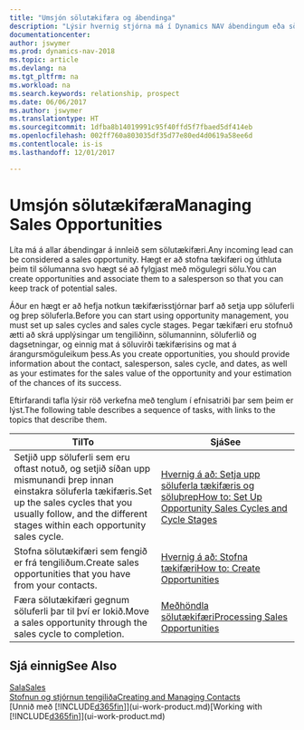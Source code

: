 ```yaml
---
title: "Umsjón sölutækifæra og ábendinga"
description: "Lýsir hvernig stjórna má í Dynamics NAV ábendingum eða sölutækifærum sem birtast, og tengja tækifærin við sölumann svo hægt sé að fylgjast með hugsanlegri sölu."
documentationcenter: 
author: jswymer
ms.prod: dynamics-nav-2018
ms.topic: article
ms.devlang: na
ms.tgt_pltfrm: na
ms.workload: na
ms.search.keywords: relationship, prospect
ms.date: 06/06/2017
ms.author: jswymer
ms.translationtype: HT
ms.sourcegitcommit: 1dfba8b14019991c95f40ffd5f7fbaed5df414eb
ms.openlocfilehash: 002ff760a803035df35d77e80ed4d0619a58ee6d
ms.contentlocale: is-is
ms.lasthandoff: 12/01/2017

---
```

# <a name="managing-sales-opportunities"></a><span data-ttu-id="f6332-103">Umsjón sölutækifæra</span><span class="sxs-lookup"><span data-stu-id="f6332-103">Managing Sales Opportunities</span></span>
<span data-ttu-id="f6332-104">Líta má á allar ábendingar á innleið sem sölutækifæri.</span><span class="sxs-lookup"><span data-stu-id="f6332-104">Any incoming lead can be considered a sales opportunity.</span></span> <span data-ttu-id="f6332-105">Hægt er að stofna tækifæri og úthluta þeim til sölumanna svo hægt sé að fylgjast með mögulegri sölu.</span><span class="sxs-lookup"><span data-stu-id="f6332-105">You can create opportunities and associate them to a salesperson so that you can keep track of potential sales.</span></span>

<span data-ttu-id="f6332-106">Áður en hægt er að hefja notkun tækifærisstjórnar þarf að setja upp söluferli og þrep söluferla.</span><span class="sxs-lookup"><span data-stu-id="f6332-106">Before you can start using opportunity management, you must set up sales cycles and sales cycle stages.</span></span> <span data-ttu-id="f6332-107">Þegar tækifæri eru stofnuð ætti að skrá upplýsingar um tengiliðinn, sölumanninn, söluferlið og dagsetningar, og einnig mat á söluvirði tækifærisins og mat á árangursmöguleikum þess.</span><span class="sxs-lookup"><span data-stu-id="f6332-107">As you create opportunities, you should provide information about the contact, salesperson, sales cycle, and dates, as well as your estimates for the sales value of the opportunity and your estimation of the chances of its success.</span></span>

<span data-ttu-id="f6332-108">Eftirfarandi tafla lýsir röð verkefna með tenglum í efnisatriði þar sem þeim er lýst.</span><span class="sxs-lookup"><span data-stu-id="f6332-108">The following table describes a sequence of tasks, with links to the topics that describe them.</span></span> 

| <span data-ttu-id="f6332-109">Til</span><span class="sxs-lookup"><span data-stu-id="f6332-109">To</span></span> | <span data-ttu-id="f6332-110">Sjá</span><span class="sxs-lookup"><span data-stu-id="f6332-110">See</span></span> |
| --- | --- |
| <span data-ttu-id="f6332-111">Setjið upp söluferli sem eru oftast notuð, og setjið síðan upp mismunandi þrep innan einstakra söluferla tækifæris.</span><span class="sxs-lookup"><span data-stu-id="f6332-111">Set up the sales cycles that you usually follow, and the different stages within each opportunity sales cycle.</span></span> |[<span data-ttu-id="f6332-112">Hvernig á að: Setja upp söluferla tækifæris og söluþrep</span><span class="sxs-lookup"><span data-stu-id="f6332-112">How to: Set Up Opportunity Sales Cycles and Cycle Stages</span></span>](marketing-how-setup-opportunity-sales-cycles-stages.md) |
| <span data-ttu-id="f6332-113">Stofna sölutækifæri sem fengið er frá tengiliðum.</span><span class="sxs-lookup"><span data-stu-id="f6332-113">Create sales opportunities that you have from your contacts.</span></span> |[<span data-ttu-id="f6332-114">Hvernig á að: Stofna tækifæri</span><span class="sxs-lookup"><span data-stu-id="f6332-114">How to: Create Opportunities</span></span>](marketing-how-create-opportunities.md) |
| <span data-ttu-id="f6332-115">Færa sölutækifæri gegnum söluferli þar til því er lokið.</span><span class="sxs-lookup"><span data-stu-id="f6332-115">Move a sales opportunity through the sales cycle to completion.</span></span> |[<span data-ttu-id="f6332-116">Meðhöndla sölutækifæri</span><span class="sxs-lookup"><span data-stu-id="f6332-116">Processing Sales Opportunities</span></span>](marketing-processing-sales-opportunities.md) |

## <a name="see-also"></a><span data-ttu-id="f6332-117">Sjá einnig</span><span class="sxs-lookup"><span data-stu-id="f6332-117">See Also</span></span>
[<span data-ttu-id="f6332-118">Sala</span><span class="sxs-lookup"><span data-stu-id="f6332-118">Sales</span></span>](sales-manage-sales.md)  
[<span data-ttu-id="f6332-119">Stofnun og stjórnun tengiliða</span><span class="sxs-lookup"><span data-stu-id="f6332-119">Creating and Managing Contacts</span></span>](marketing-contacts.md)  
<span data-ttu-id="f6332-120">[Unnið með [!INCLUDE[d365fin](includes/d365fin_md.md)]](ui-work-product.md)</span><span class="sxs-lookup"><span data-stu-id="f6332-120">[Working with [!INCLUDE[d365fin](includes/d365fin_md.md)]](ui-work-product.md)</span></span>


